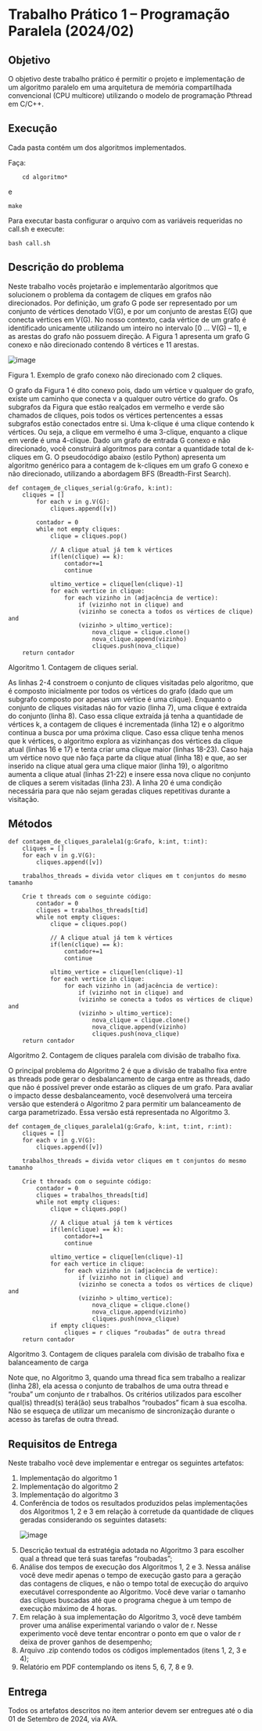 # Trabalho Prático 1 – Programação Paralela (2024/02)

## Objetivo

O objetivo deste trabalho prático é permitir o projeto e implementação de um algoritmo
paralelo em uma arquitetura de memória compartilhada convencional (CPU multicore) utilizando o
modelo de programação Pthread em C/C++.

## Execução 
Cada pasta contém um dos algoritmos implementados. 

Faça:
        
        cd algoritmo*

e 

    make

Para executar basta configurar o arquivo com as variáveis requeridas no call.sh e execute: 

    bash call.sh

## Descrição do problema

Neste trabalho vocês projetarão e implementarão algoritmos que solucionem o problema
da contagem de cliques em grafos não direcionados. Por definição, um grafo G pode ser
representado por um conjunto de vértices denotado V(G), e por um conjunto de arestas E(G) que
conecta vértices em V(G). No nosso contexto, cada vértice de um grafo é identificado unicamente
utilizando um inteiro no intervalo [0 … V(G) – 1], e as arestas do grafo não possuem direção. A
Figura 1 apresenta um grafo G conexo e não direcionado contendo 8 vértices e 11 arestas.

![image](https://github.com/user-attachments/assets/5928187f-7d5f-456c-ac0c-ccfb2058e44e)

Figura 1. Exemplo de grafo conexo não direcionado com 2 cliques.

O grafo da Figura 1 é dito conexo pois, dado um vértice v qualquer do grafo, existe um
caminho que conecta v a qualquer outro vértice do grafo. Os subgrafos da Figura que estão
realçados em vermelho e verde são chamados de cliques, pois todos os vértices pertencentes a essas
subgrafos estão conectados entre si. Uma k-clique é uma clique contendo k vértices. Ou seja, a
clique em vermelho é uma 3-clique, enquanto a clique em verde é uma 4-clique.
Dado um grafo de entrada G conexo e não direcionado, você construirá algoritmos para
contar a quantidade total de k-cliques em G. O pseudocódigo abaixo (estilo Python) apresenta um
algoritmo genérico para a contagem de k-cliques em um grafo G conexo e não direcionado,
utilizando a abordagem BFS (Breadth-First Search).

    def contagem_de_cliques_serial(g:Grafo, k:int):
        cliques = []
            for each v in g.V(G):
                cliques.append([v])
        
            contador = 0
            while not empty cliques:
                clique = cliques.pop()
                
                // A clique atual já tem k vértices
                if(len(clique) == k):
                    contador+=1
                    continue
                
                ultimo_vertice = clique[len(clique)-1]
                for each vertice in clique:
                    for each vizinho in (adjacência de vertice):
                        if (vizinho not in clique) and
                        (vizinho se conecta a todos os vértices de clique) and
                        (vizinho > ultimo_vertice):
                            nova_clique = clique.clone()
                            nova_clique.append(vizinho)
                            cliques.push(nova_clique)
        return contador

Algoritmo 1. Contagem de cliques serial.

As linhas 2-4 constroem o conjunto de cliques visitadas pelo algoritmo, que é composto
inicialmente por todos os vértices do grafo (dado que um subgrafo composto por apenas um vértice
é uma clique). Enquanto o conjunto de cliques visitadas não for vazio (linha 7), uma clique é
extraída do conjunto (linha 8). Caso essa clique extraída já tenha a quantidade de vértices k, a
contagem de cliques é incrementada (linha 12) e o algoritmo continua a busca por uma próxima
clique. Caso essa clique tenha menos que k vértices, o algoritmo explora as vizinhanças dos vértices da clique atual (linhas 16 e 17) e tenta criar uma clique maior (linhas 18-23). Caso haja um vértice novo que não faça parte da clique atual (linha 18) e que, ao ser inserido na clique atual gera uma clique maior (linha 19), o algoritmo aumenta a clique atual (linhas 21-22) e insere essa nova clique no conjunto de cliques a serem visitadas (linha 23). A linha 20 é uma condição necessária para que não sejam geradas cliques repetitivas durante a visitação.

## Métodos 

    def contagem_de_cliques_paralela1(g:Grafo, k:int, t:int):
        cliques = []
        for each v in g.V(G):
            cliques.append([v])

        trabalhos_threads = divida vetor cliques em t conjuntos do mesmo tamanho

        Crie t threads com o seguinte código:
            contador = 0
            cliques = trabalhos_threads[tid]
            while not empty cliques:
                clique = cliques.pop()
                
                // A clique atual já tem k vértices
                if(len(clique) == k):
                    contador+=1
                    continue
 
                ultimo_vertice = clique[len(clique)-1]
                for each vertice in clique:
                    for each vizinho in (adjacência de vertice):
                        if (vizinho not in clique) and
                        (vizinho se conecta a todos os vértices de clique) and
                        (vizinho > ultimo_vertice):
                            nova_clique = clique.clone()
                            nova_clique.append(vizinho)
                            cliques.push(nova_clique)   
        return contador


Algoritmo 2. Contagem de cliques paralela com divisão de trabalho fixa.

O principal problema do Algoritmo 2 é que a divisão de trabalho fixa entre as threads pode
gerar o desbalancamento de carga entre as threads, dado que não é possível prever onde estarão as
cliques de um grafo. Para avaliar o impacto desse desbalanceamento, você desenvolverá uma
terceira versão que estenderá o Algoritmo 2 para permitir um balanceamento de carga
parametrizado. Essa versão está representada no Algoritmo 3.


    def contagem_de_cliques_paralela1(g:Grafo, k:int, t:int, r:int):
        cliques = []
        for each v in g.V(G):
            cliques.append([v])

        trabalhos_threads = divida vetor cliques em t conjuntos do mesmo tamanho

        Crie t threads com o seguinte código:
            contador = 0
            cliques = trabalhos_threads[tid]
            while not empty cliques:
                clique = cliques.pop()
 
                // A clique atual já tem k vértices
                if(len(clique) == k):
                    contador+=1
                    continue
 
                ultimo_vertice = clique[len(clique)-1]
                for each vertice in clique:
                    for each vizinho in (adjacência de vertice):
                        if (vizinho not in clique) and
                        (vizinho se conecta a todos os vértices de clique) and
                        (vizinho > ultimo_vertice):
                            nova_clique = clique.clone()
                            nova_clique.append(vizinho)
                            cliques.push(nova_clique)
                if empty cliques:
                    cliques = r cliques “roubadas” de outra thread
        return contador

Algoritmo 3. Contagem de cliques paralela com divisão de trabalho fixa e
balanceamento de carga

Note que, no Algoritmo 3, quando uma thread fica sem trabalho a realizar (linha 28), ela
acessa o conjunto de trabalhos de uma outra thread e “rouba” um conjunto de r trabalhos. Os
critérios utilizados para escolher qual(is) thread(s) terá(ão) seus trabalhos “roubados” ficam à sua escolha. Não se esqueça de utilizar um mecanismo de sincronização durante o acesso às tarefas de outra thread.

## Requisitos de Entrega

Neste trabalho você deve implementar e entregar os seguintes artefatos:

<ol>
    <li>Implementação do algoritmo 1</li>
    <li>Implementação do algoritmo 2</li>
    <li>Implementação do algoritmo 3</li>
    <li>Conferência de todos os resultados produzidos pelas implementações dos Algoritmos 1, 2 e
3 em relação à corretude da quantidade de cliques geradas considerando os seguintes
datasets:</li>

![image](https://github.com/user-attachments/assets/f832bfcc-596f-4e6d-99a5-e74218055534)


<li>Descrição textual da estratégia adotada no Algoritmo 3 para escolher qual a thread que terá
suas tarefas “roubadas”;</li>
    <li>Análise dos tempos de execução dos Algoritmos 1, 2 e 3. Nessa análise você deve medir
apenas o tempo de execução gasto para a geração das contagens de cliques, e não o tempo
total de execução do arquivo executável correspondente ao Algoritmo. Você deve variar o
tamanho das cliques buscadas até que o programa chegue à um tempo de execução máximo
de 4 horas. </li>
    <li>Em relação à sua implementação do Algoritmo 3, você deve também prover uma análise
experimental variando o valor de r. Nesse experimento você deve tentar encontrar o ponto
em que o valor de r deixa de prover ganhos de desempenho;</li>
    <li>Arquivo .zip contendo todos os códigos implementados (itens 1, 2, 3 e 4);</li>
    <li>Relatório em PDF contemplando os itens 5, 6, 7, 8 e 9.</li>
</ol>

## Entrega

Todos os artefatos descritos no item anterior devem ser entregues até o dia 01 de Setembro
de 2024, via AVA.
